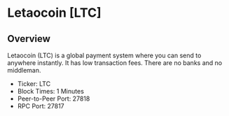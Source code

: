 # Letaocoin [LTC]

## Overview

Letaocoin (LTC) is a global payment system where you can send to anywhere instantly. It has low transaction fees. There are no banks and no middleman.

* Ticker: LTC
* Block Times: 1 Minutes
* Peer-to-Peer Port: 27818
* RPC Port: 27817
